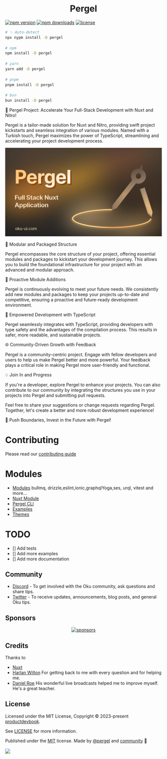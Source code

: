 <h1 align='center'>Pergel</h1>

<!-- automd:badges color="yellow" license name="pergel"  -->

[![npm version](https://flat.badgen.net/npm/v/pergel?color=yellow)](https://npmjs.com/package/pergel)
[![npm downloads](https://flat.badgen.net/npm/dm/pergel?color=yellow)](https://npmjs.com/package/pergel)
[![license](https://flat.badgen.net/github/license/oku-ui/pergel?color=yellow)](https://github.com/oku-ui/pergel/blob/main/LICENSE)

<!-- /automd -->

<!-- automd:pm-install name="pergel" dev -->

```sh
# ✨ Auto-detect
npx nypm install -D pergel

# npm
npm install -D pergel

# yarn
yarn add -D pergel

# pnpm
pnpm install -D pergel

# bun
bun install -D pergel
```

<!-- /automd -->

🚀 Pergel Project: Accelerate Your Full-Stack Development with Nuxt and Nitro!

Pergel is a tailor-made solution for Nuxt and Nitro, providing swift project kickstarts and seamless integration of various modules. Named with a Turkish touch, Pergel maximizes the power of TypeScript, streamlining and accelerating your project development process.
</p>


![Pergel Cover](./.github/assets/pergel-cover.jpg)


🧰 Modular and Packaged Structure

Pergel encompasses the core structure of your project, offering essential modules and packages to kickstart your development journey. This allows you to build the foundational infrastructure for your project with an advanced and modular approach.

🚨 Proactive Module Additions

Pergel is continuously evolving to meet your future needs. We consistently add new modules and packages to keep your projects up-to-date and competitive, ensuring a proactive and future-ready development environment.

🚀 Empowered Development with TypeScript

Pergel seamlessly integrates with TypeScript, providing developers with type safety and the advantages of the compilation process. This results in safer, more readable, and sustainable projects.

🌐 Community-Driven Growth with Feedback

Pergel is a community-centric project. Engage with fellow developers and users to help us make Pergel better and more powerful. Your feedback plays a critical role in making Pergel more user-friendly and functional.

💡 Join In and Progress

If you're a developer, explore Pergel to enhance your projects. You can also contribute to our community by integrating the structures you use in your projects into Pergel and submitting pull requests.

Feel free to share your suggestions or change requests regarding Pergel. Together, let's create a better and more robust development experience!

🚀 Push Boundaries, Invest in the Future with Pergel!

# Contributing

Please read our [contributing guide](https://github.com/oku-ui/pergel/blob/master/CONTRIBUTING.md)

# Modules
- [Modules](packages/nuxt/src/runtime/modules) bullmq, drizzle,eslint,ionic,graphqlYoga,ses, urql, vitest and more...
- [Nuxt Module](packages/nuxt)
- [Pergel CLI](packages-core/cli)
- [Examples](examples)
- [Themes](themes)

# TODO

- [] Add tests
- [] Add more examples
- [] Add more documentation

## Community

- [Discord](https://chat.productdevbook.com) - To get involved with the Oku community, ask questions and share tips.
- [Twitter](https://twitter.com/oku_ui) - To receive updates, announcements, blog posts, and general Oku tips.

## Sponsors

<p align="center">
  <a href="https://cdn.jsdelivr.net/gh/productdevbook/static/sponsors.svg">
    <img alt="sponsors" src='https://cdn.jsdelivr.net/gh/productdevbook/static/sponsors.svg'/>
  </a>
</p>

## Credits

Thanks to

- [Nuxt](https://nuxtjs.org/)
- [Harlan Wilton](https://github.com/harlan-zw) For getting back to me with every question and for helping me.
- [Daniel Roe](https://github.com/danielroe) His wonderful live broadcasts helped me to improve myself. He's a great teacher.

## License

Licensed under the MIT License, Copyright © 2023-present [productdevbook](https://twitter.com/productdevbook).

See [LICENSE](./LICENSE) for more information.

<!-- automd:contributors author="pergel" license="MIT" -->

Published under the [MIT](https://github.com/oku-ui/pergel/blob/main/LICENSE) license.
Made by [@pergel](https://github.com/pergel) and [community](https://github.com/oku-ui/pergel/graphs/contributors) 💛
<br><br>
<a href="https://github.com/oku-ui/pergel/graphs/contributors">
<img src="https://contrib.rocks/image?repo=oku-ui/pergel" />
</a>

<!-- /automd -->
